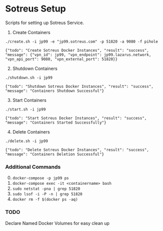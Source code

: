 # Sotreus Setup
Scripts for setting up Sotreus Service.

1. Create Containers
```
./create.sh -i jp99 -e "jp99.sotreus.com" -p 51820 -a 9080 -f pihole

{"todo": "Create Sotreus Docker Instances", "result": "success", "message": {"vpn_id": jp99, "vpn_endpoint": jp99.lazarus.network, "vpn_api_port": 9080, "vpn_external_port": 51820}}
```
2. Shutdown Containers
```
./shutdown.sh -i jp99

{"todo": "Shutdown Sotreus Docker Instances", "result": "success", "message": "Containers Shutdown Successful"}
 ```
3. Start Containers
```
./start.sh -i jp99

{"todo": "Start Sotreus Docker Instances", "result": "success", "message": "Containers Started Successfully"}
```
4. Delete Containers
```
./delete.sh -i jp99

{"todo": "Delete Sotreus Docker Instances", "result": "success", "message": "Containers Deletion Successful"}
```

### Additional Commands
0. ```docker-compose -p jp99 ps```
1. ```docker-compose exec -it <containername> bash```
2. ```sudo netstat -pna | grep 51820```
3. ```sudo lsof -i -P -n | grep 51820```
4. ```docker rm -f $(docker ps -aq)```

### TODO
Declare Named Docker Volumes for easy clean up